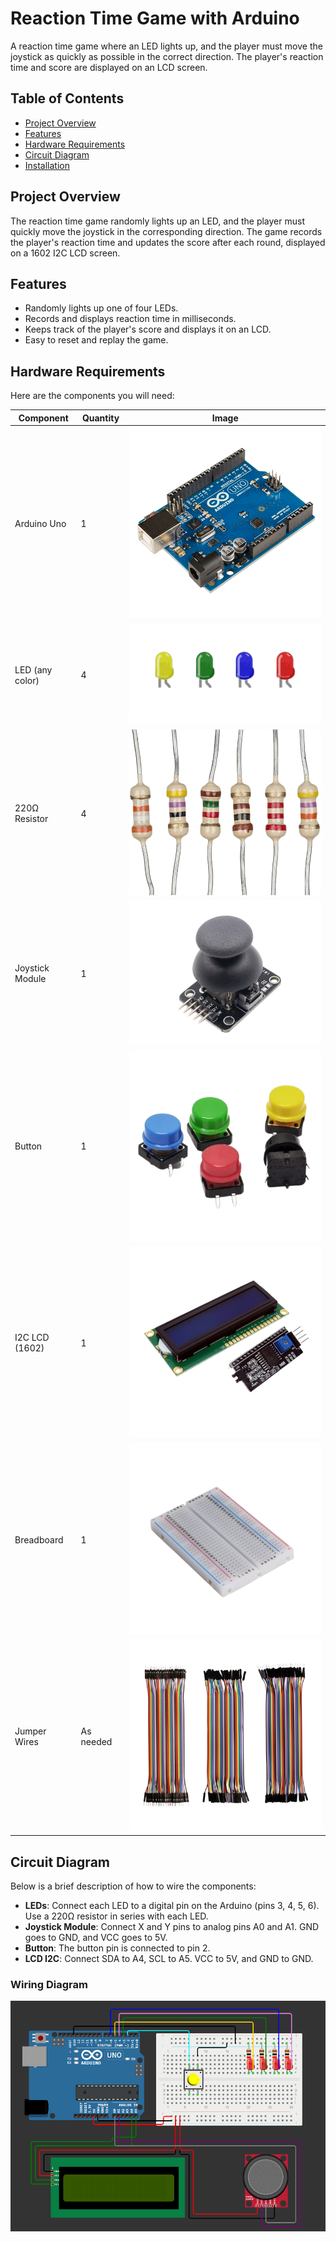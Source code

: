 # Reaction Time Game with Arduino

A reaction time game where an LED lights up, and the player must move the joystick as quickly as possible in the correct direction. The player's reaction time and score are displayed on an LCD screen.

## Table of Contents
- [Project Overview](#project-overview)
- [Features](#features)
- [Hardware Requirements](#hardware-requirements)
- [Circuit Diagram](#circuit-diagram)
- [Installation](#installation)

## Project Overview
The reaction time game randomly lights up an LED, and the player must quickly move the joystick in the corresponding direction. The game records the player's reaction time and updates the score after each round, displayed on a 1602 I2C LCD screen.

## Features
- Randomly lights up one of four LEDs.
- Records and displays reaction time in milliseconds.
- Keeps track of the player's score and displays it on an LCD.
- Easy to reset and replay the game.

## Hardware Requirements
Here are the components you will need:

| Component        | Quantity | Image                                      |
|------------------|----------|--------------------------------------------|
| Arduino Uno      | 1        | ![Arduino Uno](img/arduino-uno.png)        |
| LED (any color)  | 4        | ![LED](img/led.png)                        |
| 220Ω Resistor    | 4        | ![Resistor](img/resistor.png)              |
| Joystick Module  | 1        | ![Joystick](img/joystick.png)              |
| Button           | 1        | ![Button](img/button.png)                  |
| I2C LCD (1602)   | 1        | ![LCD](img/lcd.png)                        |
| Breadboard       | 1        | ![Breadboard](img/breadboard.png)          |
| Jumper Wires     | As needed| ![Jumper Wires](img/jumper-wires.png)      |

## Circuit Diagram

Below is a brief description of how to wire the components:
- **LEDs**: Connect each LED to a digital pin on the Arduino (pins 3, 4, 5, 6). Use a 220Ω resistor in series with each LED.
- **Joystick Module**: Connect X and Y pins to analog pins A0 and A1. GND goes to GND, and VCC goes to 5V.
- **Button**: The button pin is connected to pin 2.
- **LCD I2C**: Connect SDA to A4, SCL to A5. VCC to 5V, and GND to GND.

### Wiring Diagram

![Circuit Diagram](img/circuit-diagram.PNG)
